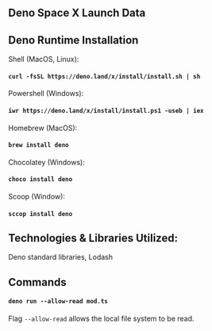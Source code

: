 ## Deno Space X Launch Data


## Deno Runtime Installation
Shell (MacOS, Linux):

#### `curl -fsSL https://deno.land/x/install/install.sh | sh`

Powershell (Windows):

#### `iwr https://deno.land/x/install/install.ps1 -useb | iex`

Homebrew (MacOS):

#### `brew install deno`

Chocolatey (Windows):

#### `choco install deno`

Scoop (Window):

#### `sccop install deno`

## Technologies & Libraries Utilized:

Deno standard libraries, Lodash

## Commands

#### `deno run --allow-read mod.ts`

Flag `--allow-read` allows the local file system to be read. 